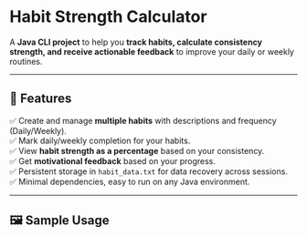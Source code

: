 # Habit Strength Calculator

A **Java CLI project** to help you **track habits, calculate consistency strength, and receive actionable feedback** to improve your daily or weekly routines.

---

## 🚀 Features

✅ Create and manage **multiple habits** with descriptions and frequency (Daily/Weekly).  
✅ Mark daily/weekly completion for your habits.  
✅ View **habit strength as a percentage** based on your consistency.  
✅ Get **motivational feedback** based on your progress.  
✅ Persistent storage in `habit_data.txt` for data recovery across sessions.  
✅ Minimal dependencies, easy to run on any Java environment.

---

## 🖼️ Sample Usage

